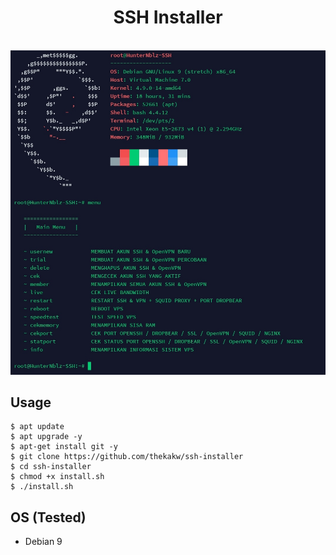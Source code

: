 <H1 align="center">
SSH Installer
</H1>

<p align="center">
  <br>
  <img src="Screenshot.jpg" width="640" title="Screenshot" alt="Screenshot">
</p>

## Usage

```terminal
$ apt update
$ apt upgrade -y
$ apt-get install git -y
$ git clone https://github.com/thekakw/ssh-installer
$ cd ssh-installer
$ chmod +x install.sh
$ ./install.sh
```

## OS (Tested)
* Debian 9
